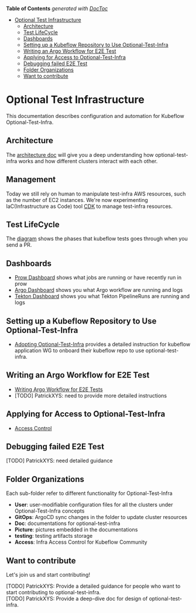 <!-- START doctoc generated TOC please keep comment here to allow auto update -->
<!-- DON'T EDIT THIS SECTION, INSTEAD RE-RUN doctoc TO UPDATE -->
**Table of Contents**  *generated with [DocToc](https://github.com/thlorenz/doctoc)*

- [Optional Test Infrastructure](#optional-test-infrastructure)
  - [Architecture](#architecture)
  - [Test LifeCycle](#test-lifecycle)
  - [Dashboards](#dashboards)
  - [Setting up a Kubeflow Repository to Use Optional-Test-Infra](#setting-up-a-kubeflow-repository-to-use-optional-test-infra)
  - [Writing an Argo Workflow for E2E Test](#writing-an-argo-workflow-for-e2e-test)
  - [Applying for Access to Optional-Test-Infra](#applying-for-access-to-optional-test-infra)
  - [Debugging failed E2E Test](#debugging-failed-e2e-test)
  - [Folder Organizations](#folder-organizations)
  - [Want to contribute](#want-to-contribute)

<!-- END doctoc generated TOC please keep comment here to allow auto update -->

# Optional Test Infrastructure

This documentation describes configuration and automation for Kubeflow Optional-Test-Infra.

## Architecture
The [architecture doc](https://github.com/kubeflow/testing/tree/master/aws/Doc/architecture.md) will give you a deep
understanding how optional-test-infra works and how different clusters interact with each other. 

## Management
Today we still rely on human to manipulate test-infra AWS resources, such as the number of EC2 instances.
We're now experimenting IaC(Infrastructure as Code) tool
[CDK](https://github.com/kubeflow/testing/tree/master/aws/IaC/CDK/test-infra/README.md)
to manage test-infra resources.

## Test LifeCycle
The [diagram](./Picture/TestLifeCycle.png) shows the phases that kubeflow tests goes through when you send a PR.

## Dashboards

* [Prow Dashboard](https://prow.kubeflow-testing.com/) shows what jobs are running or have recently run in prow
* [Argo Dashboard](https://argo.kubeflow-testing.com/) shows you what Argo workflow are running and logs
* [Tekton Dashboard](https://tekton.kubeflow-testing.com/) shows you what Tekton PipelineRuns are running and logs

## Setting up a Kubeflow Repository to Use Optional-Test-Infra

* [Adopting Optional-Test-Infra](https://github.com/kubeflow/testing/tree/master/aws/Doc/onboarding.md)
provides a detailed instruction for kubeflow application WG to onboard their kubeflow repo to use optional-test-infra.

## Writing an Argo Workflow for E2E Test
* [Writing Argo Workflow for E2E Tests](https://github.com/kubeflow/testing/tree/master/aws/Doc/argo_e2e.md)
* [TODO] PatrickXYS: need to provide more detailed instructions

## Applying for Access to Optional-Test-Infra
* [Access Control](https://github.com/kubeflow/testing/tree/master/aws/Access/README.md)

## Debugging failed E2E Test
[TODO] PatrickXYS: need detailed guidance

## Folder Organizations

Each sub-folder refer to different functionality for Optional-Test-Infra

* **User**: user-modifiable configuration files for all the clusters under Optional-Test-Infra concepts
* **GitOps**: ArgoCD sync changes in the folder to update cluster resources
* **Doc**: documentations for optional-test-infra
* **Picture**: pictures embedded in the documentations
* **testing**: testing artifacts storage
* **Access**: Infra Access Control for Kubeflow Community

## Want to contribute
Let's join us and start contributing! 

[TODO] PatrickXYS: Provide a detailed guidance for people who want to start contributing to optional-test-infra.  
[TODO] PatrickXYS: Provide a deep-dive doc for design of optional-test-infra.

